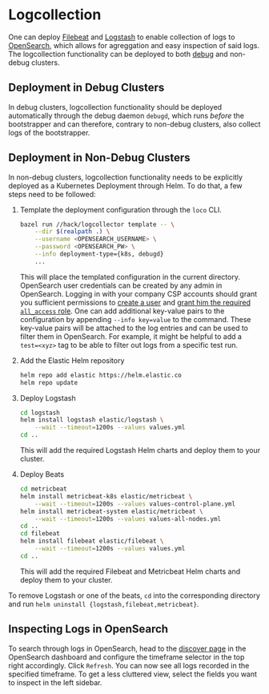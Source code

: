 # Logcollection

One can deploy [Filebeat](https://www.elastic.co/guide/en/beats/filebeat/current/index.html) and [Logstash](https://www.elastic.co/guide/en/logstash/current/index.html) to enable collection of logs to [OpenSearch](https://search-e2e-logs-y46renozy42lcojbvrt3qq7csm.eu-central-1.es.amazonaws.com/_dashboards/app/home#/), which allows for agreggation and easy inspection of said logs.
The logcollection functionality can be deployed to both [debug](./debug-cluster.md) and non-debug clusters.

## Deployment in Debug Clusters

In debug clusters, logcollection functionality should be deployed automatically through the debug daemon `debugd`, which runs *before* the bootstrapper
and can therefore, contrary to non-debug clusters, also collect logs of the bootstrapper.

## Deployment in Non-Debug Clusters

In non-debug clusters, logcollection functionality needs to be explicitly deployed as a Kubernetes Deployment through Helm. To do that, a few steps need to be followed:

1. Template the deployment configuration through the `loco` CLI.

    ```bash
    bazel run //hack/logcollector template -- \
        --dir $(realpath .) \
        --username <OPENSEARCH_USERNAME> \
        --password <OPENSEARCH_PW> \
        --info deployment-type={k8s, debugd}
        ...
    ```

    This will place the templated configuration in the current directory. OpenSearch user credentials can be created by any admin in OpenSearch.
    Logging in with your company CSP accounts should grant you sufficient permissions to [create a user](https://opensearch.org/docs/latest/security/access-control/users-roles/#create-users)
    and [grant him the required `all_access` role](https://opensearch.org/docs/latest/security/access-control/users-roles/#map-users-to-roles).
    One can add additional key-value pairs to the configuration by appending `--info key=value` to the command.
    These key-value pairs will be attached to the log entries and can be used to filter them in OpenSearch.
    For example, it might be helpful to add a `test=<xyz>` tag to be able to filter out logs from a specific test run.
2. Add the Elastic Helm repository
    ```bash
    helm repo add elastic https://helm.elastic.co
    helm repo update
    ```
2. Deploy Logstash

    ```bash
    cd logstash
    helm install logstash elastic/logstash \
        --wait --timeout=1200s --values values.yml
    cd ..
    ```

    This will add the required Logstash Helm charts and deploy them to your cluster.
2. Deploy Beats

    ```bash
    cd metricbeat
    helm install metricbeat-k8s elastic/metricbeat \
        --wait --timeout=1200s --values values-control-plane.yml
    helm install metricbeat-system elastic/metricbeat \
        --wait --timeout=1200s --values values-all-nodes.yml
    cd ..
    cd filebeat
    helm install filebeat elastic/filebeat \
        --wait --timeout=1200s --values values.yml
    cd ..
    ```

    This will add the required Filebeat and Metricbeat Helm charts and deploy them to your cluster.

To remove Logstash or one of the beats, `cd` into the corresponding directory and run `helm uninstall {logstash,filebeat,metricbeat}`.

## Inspecting Logs in OpenSearch

To search through logs in OpenSearch, head to the [discover page](https://search-e2e-logs-y46renozy42lcojbvrt3qq7csm.eu-central-1.es.amazonaws.com/_dashboards/app/discover) in the
OpenSearch dashboard and configure the timeframe selector in the top right accordingly.
Click `Refresh`. You can now see all logs recorded in the specified timeframe. To get a less cluttered view, select the fields you want to inspect in the left sidebar.
